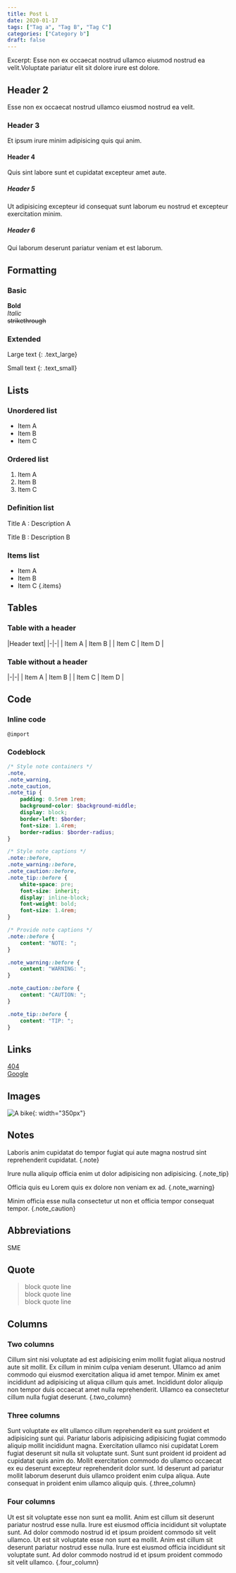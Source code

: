 ```yaml
---
title: Post L
date: 2020-01-17
tags: ["Tag a", "Tag B", "Tag C"]
categories: ["Category b"]
draft: false
---
```


Excerpt: Esse non ex occaecat nostrud ullamco eiusmod nostrud ea velit.Voluptate pariatur elit sit dolore irure est dolore.

## Header 2

Esse non ex occaecat nostrud ullamco eiusmod nostrud ea velit.

### Header 3

Et ipsum irure minim adipisicing quis qui anim.

#### Header 4

Quis sint labore sunt et cupidatat excepteur amet aute.

##### Header 5

Ut adipisicing excepteur id consequat sunt laborum eu nostrud et excepteur exercitation minim.

##### Header 6

Qui laborum deserunt pariatur veniam et est laborum.

## Formatting

### Basic

**Bold**  
*Italic*  
~~strikethrough~~

### Extended

Large text
{: .text_large}

Small text
{: .text_small}

## Lists

### Unordered list

- Item A
- Item B
- Item C

### Ordered list

1. Item A
2. Item B
3. Item C

### Definition list

Title A
: Description A

Title B
: Description B

### Items list

- Item A
- Item B
- Item C
{.items}

## Tables

### Table with a header

|Header text|
|-|-|
| Item A | Item B |
| Item C | Item D |

### Table without a header

|-|-|
| Item A | Item B |
| Item C | Item D |

## Code

### Inline code

`@import`

### Codeblock

```scss
/* Style note containers */
.note,
.note_warning,
.note_caution,
.note_tip {
    padding: 0.5rem 1rem;
    background-color: $background-middle;
    display: block;
    border-left: $border;
    font-size: 1.4rem;
    border-radius: $border-radius;
}

/* Style note captions */
.note::before,
.note_warning::before,
.note_caution::before,
.note_tip::before {
    white-space: pre;
    font-size: inherit;
    display: inline-block;
    font-weight: bold;
    font-size: 1.4rem;
}

/* Provide note captions */
.note::before {
    content: "NOTE: ";
}

.note_warning::before {
    content: "WARNING: ";
}

.note_caution::before {
    content: "CAUTION: ";
}

.note_tip::before {
    content: "TIP: ";
}
```

## Links

[404](404)  
[Google](https://www.google.com)

## Images

![A bike](/assets/bicycle.jpg){: width="350px"}

## Notes

Laboris anim cupidatat do tempor fugiat qui aute magna nostrud sint reprehenderit cupidatat.
{.note}

Irure nulla aliquip officia enim ut dolor adipisicing non adipisicing.
{.note_tip}

Officia quis eu Lorem quis ex dolore non veniam ex ad.
{.note_warning}

Minim officia esse nulla consectetur ut non et officia tempor consequat tempor.
{.note_caution}

## Abbreviations

SME

## Quote

> block quote line  
> block quote line  
> block quote line

## Columns

### Two columns

Cillum sint nisi voluptate ad est adipisicing enim mollit fugiat aliqua nostrud aute sit mollit. Ex cillum in minim culpa veniam deserunt. Ullamco ad anim commodo qui eiusmod exercitation aliqua id amet tempor. Minim ex amet incididunt ad adipisicing ut aliqua cillum quis amet. Incididunt dolor aliquip non tempor duis occaecat amet nulla reprehenderit. Ullamco ea consectetur cillum nulla fugiat deserunt.
{.two_column}

### Three columns

Sunt voluptate ex elit ullamco cillum reprehenderit ea sunt proident et adipisicing sunt qui. Pariatur laboris adipisicing adipisicing fugiat commodo aliquip mollit incididunt magna. Exercitation ullamco nisi cupidatat Lorem fugiat deserunt sit nulla sit voluptate sunt. Sunt sunt proident id proident ad cupidatat quis anim do. Mollit exercitation commodo do ullamco occaecat ex eu deserunt excepteur reprehenderit dolor sunt. Id deserunt ad pariatur mollit laborum deserunt duis ullamco proident enim culpa aliqua. Aute consequat in proident enim ullamco aliquip quis.
{.three_column}

### Four columns

Ut est sit voluptate esse non sunt ea mollit. Anim est cillum sit deserunt pariatur nostrud esse nulla. Irure est eiusmod officia incididunt sit voluptate sunt. Ad dolor commodo nostrud id et ipsum proident commodo sit velit ullamco. Ut est sit voluptate esse non sunt ea mollit. Anim est cillum sit deserunt pariatur nostrud esse nulla. Irure est eiusmod officia incididunt sit voluptate sunt. Ad dolor commodo nostrud id et ipsum proident commodo sit velit ullamco.
{.four_column}
